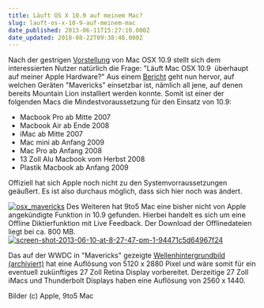 ```yaml
---
title: Läuft OS X 10.9 auf meinem Mac?
slug: lauft-os-x-10-9-auf-meinem-mac
date_published: 2013-06-11T15:27:10.000Z
date_updated: 2018-08-22T09:38:48.000Z
---
```


Nach der gestrigen [Vorstellung](__GHOST_URL__/das-war-die-wwdc-2013/) von Mac OSX 10.9 stellt sich dem interessierten Nutzer natürlich die Frage: "Läuft Mac OSX 10.9  überhaupt auf meiner Apple Hardware?" Aus einem [Bericht](http://forums.macrumors.com/showthread.php?p=17388918#post17388918) geht nun hervor, auf welchen Geräten "Mavericks" einsetzbar ist, nämlich all jene, auf denen bereits Mountain Lion installiert werden konnte. Somit ist einer der folgenden Macs die Mindestvoraussetzung für den Einsatz von 10.9:

- Macbook Pro ab Mitte 2007
- Macbook Air ab Ende 2008
- iMac ab Mitte 2007
- Mac mini ab Anfang 2009
- Mac Pro ab Anfang 2008 
- 13 Zoll Alu Macbook vom Herbst 2008
- Plastik Macbook ab Anfang 2009

Offiziell hat sich Apple noch nicht zu den Systemvorraussetzungen geäußert. Es ist also durchaus möglich, dass sich hier noch was ändert.

[![osx_mavericks](//picdump.thafaker.de/2013/06/osx_mavericks-580x446.jpg)](__GHOST_URL__/lauft-os-x-10-9-auf-meinem-mac/osx_mavericks/)
Des Weiteren hat 9to5 Mac eine bisher nicht von Apple angekündigte Funktion in 10.9 gefunden. Hierbei handelt es sich um eine Offline Diktierfunktion mit Live Feedback. Der Download der Offlinedateien liegt bei ca. 800 MB.
[![screen-shot-2013-06-10-at-8-27-47-pm-1-94471c5d64967f24](//picdump.thafaker.de/2013/06/screen-shot-2013-06-10-at-8-27-47-pm-1-94471c5d64967f24.png)](__GHOST_URL__/lauft-os-x-10-9-auf-meinem-mac/screen-shot-2013-06-10-at-8-27-47-pm-1-94471c5d64967f24/)

Das auf der WWDC in "Mavericks" gezeigte [Wellenhintergrundbild (archiviert)](http://web.archive.org/web/20130611235458/http://images.apple.com/home/images/osx_hero_2x.jpg) hat eine Auflösung von 5120 x 2880 Pixel und wäre somit für ein eventuell zukünftiges 27 Zoll Retina Display vorbereitet. Derzeitige 27 Zoll iMacs und Thunderbolt Displays haben eine Auflösung von 2560 x 1440.

Bilder (c) Apple, 9to5 Mac
